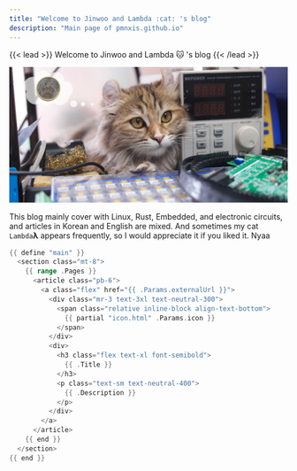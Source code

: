 ```yaml
---
title: "Welcome to Jinwoo and Lambda :cat: 's blog"
description: "Main page of pmnxis.github.io"
---
```


{{< lead >}} Welcome to Jinwoo and Lambda :cat: 's blog {{< /lead >}}

<img src="LambdaClub.jpg">

This blog mainly cover with Linux, Rust, Embedded, and electronic circuits, and articles in Korean and English are mixed. And sometimes my cat `Lambda`**λ** appears frequently, so I would appreciate it if you liked it. Nyaa

```go
{{ define "main" }}
  <section class="mt-8">
    {{ range .Pages }}
      <article class="pb-6">
        <a class="flex" href="{{ .Params.externalUrl }}">
          <div class="mr-3 text-3xl text-neutral-300">
            <span class="relative inline-block align-text-bottom">
              {{ partial "icon.html" .Params.icon }}
            </span>
          </div>
          <div>
            <h3 class="flex text-xl font-semibold">
              {{ .Title }}
            </h3>
            <p class="text-sm text-neutral-400">
              {{ .Description }}
            </p>
          </div>
        </a>
      </article>
    {{ end }}
  </section>
{{ end }}
```